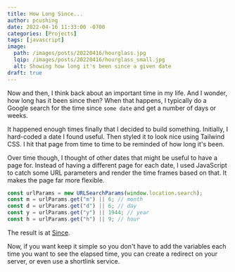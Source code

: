 ```yaml
---
title: How Long Since...
author: pcushing
date: 2022-04-16 11:33:00 -0700
categories: [Projects]
tags: [javascript]
image:
  path: /images/posts/20220416/hourglass.jpg
  lqip: /images/posts/20220416/hourglass_small.jpg
  alt: Showing how long it's been since a given date
draft: true
---
```


Now and then, I think back about an important time in my life. And I wonder, how long has it been since then? When that happens, I typically do a Google search for the time since `some date` and get a number of days or weeks.

It happened enough times finally that I decided to build something. Initially, I hard-coded a date I found useful. Then styled it to look nice using Tailwind CSS. I hit that page from time to time to be reminded of how long it's been.

Over time though, I thought of other dates that might be useful to have a page for. Instead of having a different page for each date, I used JavaScript to catch some URL parameters and render the time frames based on that. It makes the page far more flexible.

```javascript
const urlParams = new URLSearchParams(window.location.search);
const m = urlParams.get("m") || 6; // month
const d = urlParams.get("d") || 6; // day
const y = urlParams.get("y") || 1944; // year
const h = urlParams.get("h") || 9; // hour
```

The result is at <a href="https://paulcushing.github.io/since.html?m=12&d=25&y=2000&h=9" target="_blank">Since</a>.

Now, if you want keep it simple so you don't have to add the variables each time you want to see the elapsed time, you can create a redirect on your server, or even use a shortlink service.
